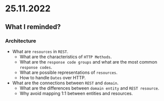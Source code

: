 # 25.11.2022

## What I reminded?

### Architecture

- What are `resources` in `REST`.
  - What are the characteristics of `HTTP Methods`.
  - What are the `response code groups` and what are the most common `response codes`.
  - What are possible representations of `resources`.
  - How to handle `Dates` over HTTP.
- What are the connections between `REST` and `domain`.
  - What are the differences between `domain entity` and `REST resource`.
  - Why avoid mapping 1:1 between entities and resources.
